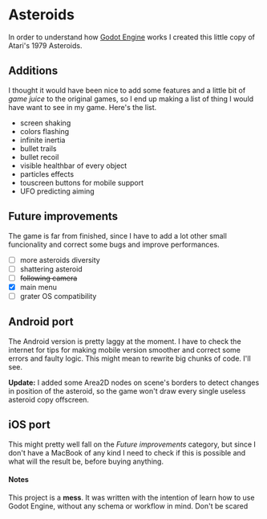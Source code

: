 # Asteroids
In order to understand how [Godot Engine](https://godotengine.org) works I created this little copy of Atari's 1979 Asteroids.

## Additions
I thought it would have been nice to add some features and a little bit of *game juice* to the original games, so I end up making a list of thing I would have want to see in my game.
Here's the list.
* screen shaking
* colors flashing
* infinite inertia
* bullet trails
* bullet recoil
* visible healthbar of every object
* particles effects
* touscreen buttons for mobile support
* UFO predicting aiming

## Future improvements
The game is far from finished, since I have to add a lot other small funcionality and correct some bugs and improve performances.
- [ ] more asteroids diversity
- [ ] shattering asteroid
- [ ] ~~following camera~~
- [x] main menu
- [ ] grater OS compatibility

## Android port
The Android version is pretty laggy at the moment.
I have to check the internet for tips for making mobile version smoother and correct some errors and faulty logic.
This might mean to rewrite big chunks of code.
I'll see.

**Update:** I added some Area2D nodes on scene's borders to detect changes in position of the asteroid, so the game won't draw every single useless asteroid copy offscreen.


## iOS port
This might pretty well fall on the *Future improvements* category, but since I don't have a MacBook of any kind I need to check if this is possible and what will the result be, before buying anything.

#### Notes
This project is a **mess**. It was written with the intention of learn how to use Godot Engine, without any schema or workflow in mind.
Don't be scared
